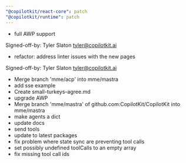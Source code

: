 ```yaml
---
"@copilotkit/react-core": patch
"@copilotkit/runtime": patch
---
```


- full AWP support

Signed-off-by: Tyler Slaton <tyler@copilotkit.ai>
- refactor: address linter issues with the new pages

Signed-off-by: Tyler Slaton <tyler@copilotkit.ai>
- Merge branch 'mme/acp' into mme/mastra
- add sse example
- Create small-turkeys-agree.md
- upgrade AWP
- Merge branch 'mme/mastra' of github.com:CopilotKit/CopilotKit into mme/mastra
- make agents a dict
- update docs
- send tools
- update to latest packages
- fix problem where state sync are preventing tool calls
- set possibly undefined toolCalls to an empty array
- fix missing tool call ids
